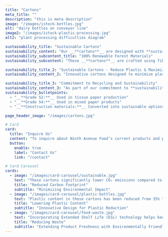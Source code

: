 ```yaml
---
title: "Cartons"
meta_title: ""
description: "this is meta description"
image: "/images/istock-bottles.jpg"
alt: "dairy bottles on conveyor line"
image2: "/images/istock-plastic-processing.jpg"
alt2: "plant processing difficulties diagram"

sustainability_title: "Sustainable Cartons"
sustainability_content: "Our __**cartons**__ are designed with **sustainability** in mind, minimizing environmental impact while maintaining product quality. Crafted from __**100% recyclable**__ and **renewable** forest fibers, they offer an eco-conscious choice for both brands and consumers."
sustainability_subcontent_title: "100% Renewable Forest Materials"
sustainability_subcontent: "These __**cartons**__ are crafted using fibers sourced solely from **renewable**, certified forests, ensuring **responsible** forestry practices. Each carton is available with __**Forest Stewardship Council (FSC)**__ and Sustainable __**Forestry Initiative (SFI)**__ certifications, offering assurance of environmentally responsible sourcing."

sustainability_title_2: "Sustainable Cartons - Reduce Plastic & Maximize Freshness"
sustainability_content_2: "Innovative cartons designed to minimize plastic and extend product freshness sustainably"

sustainability_title_3: "Commitment to Recycling and Sustainability"
sustainability_content_3: "As part of our commitment to **sustainability**, we choose cartons that are **fully recyclable** and contribute to diverse recycling streams. While FDA regulations currently limit the use of recycled fiber in liquid food packaging, our __**cartons**__ are designed for **maximum recyclability**, supporting efforts to **repurpose** materials effectively, including:"
sustainability_bulletpoints:
  - "__**Grade 52:**__ Used in tissue paper production"
  - "__**Grade 54:**__ Used in mixed paper products"
  - "__**Construction materials:**__ Converted into sustainable options like roof tiles and wall boards"

page_header_image: "/images/cartons.jpg"

# Card
card:
  title: "Inquire Us"
  content: "To inquire about Ninth Avenue Food’s current products and packaging capabilities for dairy alternatives, creamers, dairy beverages, and seasonal items, please Contact Us."
  button:
    enable: true
    label: "Contact Us"
    link: "/contact"

# Card Carousel
cards:
  - image: "/images/card-carousel/sustainable.jpg"
    text: "These cartons significantly lower CO₂ emissions compared to traditional packaging, making them a more sustainable choice for liquid food products"
    title: "Reduced Carbon Footprint"
    subtitle: "Minimizing Environmental Impact"
  - image: "/images/card-carousel/plastic-bottles.jpg"
    text: "Plastic content in these cartons has been reduced from 35% to under 20% maximizing the use of renewable natural fibers"
    title: "Lowering Plastic Content"
    subtitle: "Innovative Design for Plastic Reduction"
  - image: "/images/card-carousel/food-waste.jpg"
    text: "Incorporating Extended Shelf Life (ESL) technology helps keep products fresher longer and reduces food waste"
    title: "Reducing Waste"
    subtitle: "Extending Product Freshness with Environmentally Friendly Technology"
---
```

